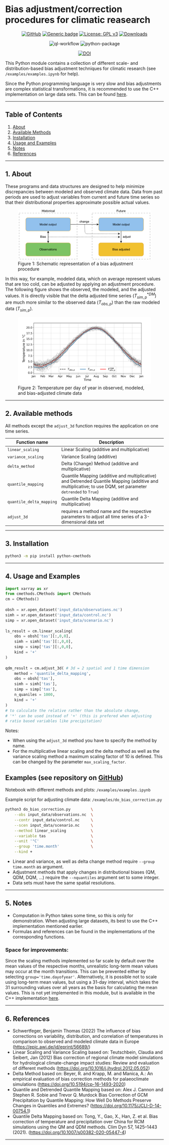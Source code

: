 # Bias adjustment/correction procedures for climatic reasearch

<div align="center">

[![GitHub](https://badgen.net/badge/icon/github?icon=github&label)](https://github.com/btschwertfeger/Bias-Adjustment-Python)
[![Generic badge](https://img.shields.io/badge/python-3.8+-green.svg)](https://shields.io/)
[![License: GPL v3](https://img.shields.io/badge/License-GPLv3-orange.svg)](https://www.gnu.org/licenses/gpl-3.0)
[![Downloads](https://pepy.tech/badge/python-cmethods)](https://pepy.tech/project/python-cmethods)

![ql-workflow](https://github.com/btschwertfeger/Bias-Adjustment-Python/actions/workflows/codeql.yml/badge.svg)
![python-package](https://github.com/btschwertfeger/Bias-Adjustment-Python/actions/workflows/python-package.yml/badge.svg)

[![DOI](https://zenodo.org/badge/496160109.svg)](https://zenodo.org/badge/latestdoi/496160109)

</div>

This Python module contains a collection of different scale- and distribution-based bias adjustment techniques for climatic research (see `/examples/examples.ipynb` for help).

Since the Python programming language is very slow and bias adjustments are complex statistical transformations, it is recommended to use the C++ implementation on large data sets. This can be found [here](https://github.com/btschwertfeger/Bias-Adjustment-Cpp).

---

## Table of Contents

1. [ About ](#about)
2. [ Available Methods ](#methods)
3. [ Installation ](#installation)
4. [ Usage and Examples ](#examples)
5. [ Notes ](#notes)
6. [ References ](#references)

---

<a name="about"></a>

## 1. About

These programs and data structures are designed to help minimize discrepancies between modeled and observed climate data. Data from past periods are used to adjust variables from current and future time series so that their distributional properties approximate possible actual values.

<figure>
  <img
  src="images/biasCdiagram.png?raw=true"
  alt="Schematic representation of a bias adjustment procedure"
  style="background-color: white; border-radius: 7px">
  <figcaption>Figure 1: Schematic representation of a bias adjustment procedure</figcaption>
</figure>

In this way, for example, modeled data, which on average represent values that are too cold, can be adjusted by applying an adjustment procedure. The following figure shows the observed, the modeled, and the adjusted values. It is directly visible that the delta adjusted time series ($T^{*DM}_{sim,p}$) are much more similar to the observed data ($T_{obs,p}$) than the raw modeled data ($T_{sim,p}$).

<figure>
  <img
  src="images/dm-doy-plot.png?raw=true"
  alt="Temperature per day of year in modeled, observed and bias-adjusted climate data"
  style="background-color: white; border-radius: 7px">
  <figcaption>Figure 2: Temperature per day of year in observed, modeled, and bias-adjusted climate data</figcaption>
</figure>

---

<a name="methods"></a>

## 2. Available methods

All methods except the `adjust_3d` function requires the application on one time series.

| Function name            | Description                                                                                                                                                  |
| ------------------------ | ------------------------------------------------------------------------------------------------------------------------------------------------------------ |
| `linear_scaling`         | Linear Scaling (additive and multiplicative)                                                                                                                 |
| `variance_scaling`       | Variance Scaling (additive)                                                                                                                                  |
| `delta_method`           | Delta (Change) Method (additive and multiplicative)                                                                                                          |
| `quantile_mapping`       | Quantile Mapping (additive and multiplicative) and Detrended Quantile Mapping (additive and multiplicative; to use DQM, set parameter `detrended` to `True`) |
| `quantile_delta_mapping` | Quantile Delta Mapping (additive and multiplicative)                                                                                                         |
| `adjust_3d`              | requires a method name and the respective parameters to adjust all time series of a 3-dimensional data set                                                   |

---

<a name="installation"></a>

## 3. Installation

```bash
python3 -m pip install python-cmethods
```

---

<a name="examples"></a>

## 4. Usage and Examples

```python
import xarray as xr
from cmethods.CMethods import CMethods
cm = CMethods()

obsh = xr.open_dataset('input_data/observations.nc')
simh = xr.open_dataset('input_data/control.nc')
simp = xr.open_dataset('input_data/scenario.nc')

ls_result = cm.linear_scaling(
    obs = obsh['tas'][:,0,0],
    simh = simh['tas'][:,0,0],
    simp = simp['tas'][:,0,0],
    kind = '+'
)

qdm_result = cm.adjust_3d( # 3d = 2 spatial and 1 time dimension
    method = 'quantile_delta_mapping',
    obs = obsh['tas'],
    simh = simh['tas'],
    simp = simp['tas'],
    n_quaniles = 1000,
    kind = '+'
)
# to calculate the relative rather than the absolute change,
# '*' can be used instead of '+' (this is prefered when adjusting
# ratio based variables like precipitation)
```

Notes:

- When using the `adjust_3d` method you have to specify the method by name.
- For the multiplicative linear scaling and the delta method as well as the variance scaling method a maximum scaling factor of 10 is defined. This can be changed by the parameter `max_scaling_factor`.

## Examples (see repository on [GitHub](https://github.com/btschwertfeger/Bias-Adjustment-Python))

Notebook with different methods and plots: `/examples/examples.ipynb`

Example script for adjusting climate data: `/examples/do_bias_correction.py`

```bash
python3 do_bias_correction.py         \
    --obs input_data/observations.nc  \
    --contr input_data/control.nc     \
    --scen input_data/scenario.nc     \
    --method linear_scaling           \
    --variable tas                    \
    --unit '°C'                       \
    --group 'time.month'              \
    --kind +
```

- Linear and variance, as well as delta change method require `--group time.month` as argument.
- Adjustment methods that apply changes in distributional biases (QM, QDM, DQM, ...) require the `--nquantiles` argument set to some integer.
- Data sets must have the same spatial resolutions.

---

<a name="notes"></a>

## 5. Notes

- Computation in Python takes some time, so this is only for demonstration. When adjusting large datasets, its best to use the C++ implementation mentioned earlier.
- Formulas and references can be found in the implementations of the corresponding functions.

### Space for improvements:

Since the scaling methods implemented so far scale by default over the mean values of the respective months, unrealistic long-term mean values may occur at the month transitions. This can be prevented either by selecting `group='time.dayofyear'`. Alternatively, it is possible not to scale using long-term mean values, but using a 31-day interval, which takes the 31 surrounding values over all years as the basis for calculating the mean values. This is not yet implemented in this module, but is available in the C++ implementation [here](https://github.com/btschwertfeger/Bias-Adjustment-Cpp).

---

<a name="references"></a>

## 6. References

- Schwertfeger, Benjamin Thomas (2022) The influence of bias corrections on variability, distribution, and correlation of temperatures in comparison to observed and modeled climate data in Europe (https://epic.awi.de/id/eprint/56689/)
- Linear Scaling and Variance Scaling based on: Teutschbein, Claudia and Seibert, Jan (2012) Bias correction of regional climate model simulations for hydrological climate-change impact studies: Review and evaluation of different methods (https://doi.org/10.1016/j.jhydrol.2012.05.052)
- Delta Method based on: Beyer, R. and Krapp, M. and Manica, A.: An empirical evaluation of bias correction methods for palaeoclimate simulations (https://doi.org/10.5194/cp-16-1493-2020)
- Quantile and Detrended Quantile Mapping based on: Alex J. Cannon and Stephen R. Sobie and Trevor Q. Murdock Bias Correction of GCM Precipitation by Quantile Mapping: How Well Do Methods Preserve Changes in Quantiles and Extremes? (https://doi.org/10.1175/JCLI-D-14-00754.1)
- Quantile Delta Mapping based on: Tong, Y., Gao, X., Han, Z. et al. Bias correction of temperature and precipitation over China for RCM simulations using the QM and QDM methods. Clim Dyn 57, 1425–1443 (2021). (https://doi.org/10.1007/s00382-020-05447-4)

---

